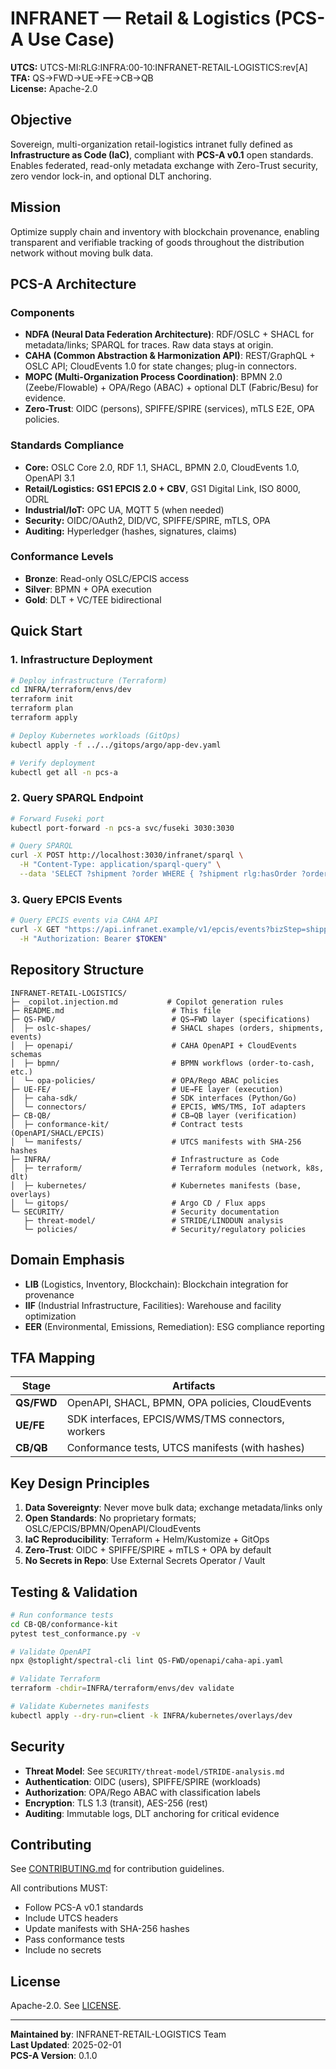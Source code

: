 # INFRANET — Retail & Logistics (PCS-A Use Case)

**UTCS:** UTCS-MI:RLG:INFRA:00-10:INFRANET-RETAIL-LOGISTICS:rev[A]  
**TFA:** QS→FWD→UE→FE→CB→QB  
**License:** Apache-2.0

## Objective

Sovereign, multi-organization retail-logistics intranet fully defined as **Infrastructure as Code (IaC)**, compliant with **PCS-A v0.1** open standards. Enables federated, read-only metadata exchange with Zero-Trust security, zero vendor lock-in, and optional DLT anchoring.

## Mission

Optimize supply chain and inventory with blockchain provenance, enabling transparent and verifiable tracking of goods throughout the distribution network without moving bulk data.

## PCS-A Architecture

### Components

- **NDFA (Neural Data Federation Architecture)**: RDF/OSLC + SHACL for metadata/links; SPARQL for traces. Raw data stays at origin.
- **CAHA (Common Abstraction & Harmonization API)**: REST/GraphQL + OSLC API; CloudEvents 1.0 for state changes; plug-in connectors.
- **MOPC (Multi-Organization Process Coordination)**: BPMN 2.0 (Zeebe/Flowable) + OPA/Rego (ABAC) + optional DLT (Fabric/Besu) for evidence.
- **Zero-Trust**: OIDC (persons), SPIFFE/SPIRE (services), mTLS E2E, OPA policies.

### Standards Compliance

- **Core:** OSLC Core 2.0, RDF 1.1, SHACL, BPMN 2.0, CloudEvents 1.0, OpenAPI 3.1
- **Retail/Logistics:** **GS1 EPCIS 2.0 + CBV**, GS1 Digital Link, ISO 8000, ODRL
- **Industrial/IoT:** OPC UA, MQTT 5 (when needed)
- **Security:** OIDC/OAuth2, DID/VC, SPIFFE/SPIRE, mTLS, OPA
- **Auditing:** Hyperledger (hashes, signatures, claims)

### Conformance Levels

- **Bronze**: Read-only OSLC/EPCIS access
- **Silver**: BPMN + OPA execution
- **Gold**: DLT + VC/TEE bidirectional

## Quick Start

### 1. Infrastructure Deployment

```bash
# Deploy infrastructure (Terraform)
cd INFRA/terraform/envs/dev
terraform init
terraform plan
terraform apply

# Deploy Kubernetes workloads (GitOps)
kubectl apply -f ../../gitops/argo/app-dev.yaml

# Verify deployment
kubectl get all -n pcs-a
```

### 2. Query SPARQL Endpoint

```bash
# Forward Fuseki port
kubectl port-forward -n pcs-a svc/fuseki 3030:3030

# Query SPARQL
curl -X POST http://localhost:3030/infranet/sparql \
  -H "Content-Type: application/sparql-query" \
  --data 'SELECT ?shipment ?order WHERE { ?shipment rlg:hasOrder ?order }'
```

### 3. Query EPCIS Events

```bash
# Query EPCIS events via CAHA API
curl -X GET "https://api.infranet.example/v1/epcis/events?bizStep=shipping&limit=10" \
  -H "Authorization: Bearer $TOKEN"
```

## Repository Structure

```
INFRANET-RETAIL-LOGISTICS/
├─ _copilot.injection.md           # Copilot generation rules
├─ README.md                        # This file
├─ QS-FWD/                          # QS→FWD layer (specifications)
│  ├─ oslc-shapes/                  # SHACL shapes (orders, shipments, events)
│  ├─ openapi/                      # CAHA OpenAPI + CloudEvents schemas
│  ├─ bpmn/                         # BPMN workflows (order-to-cash, etc.)
│  └─ opa-policies/                 # OPA/Rego ABAC policies
├─ UE-FE/                           # UE→FE layer (execution)
│  ├─ caha-sdk/                     # SDK interfaces (Python/Go)
│  └─ connectors/                   # EPCIS, WMS/TMS, IoT adapters
├─ CB-QB/                           # CB→QB layer (verification)
│  ├─ conformance-kit/              # Contract tests (OpenAPI/SHACL/EPCIS)
│  └─ manifests/                    # UTCS manifests with SHA-256 hashes
├─ INFRA/                           # Infrastructure as Code
│  ├─ terraform/                    # Terraform modules (network, k8s, dlt)
│  ├─ kubernetes/                   # Kubernetes manifests (base, overlays)
│  └─ gitops/                       # Argo CD / Flux apps
└─ SECURITY/                        # Security documentation
   ├─ threat-model/                 # STRIDE/LINDDUN analysis
   └─ policies/                     # Security/regulatory policies
```

## Domain Emphasis

- **LIB** (Logistics, Inventory, Blockchain): Blockchain integration for provenance
- **IIF** (Industrial Infrastructure, Facilities): Warehouse and facility optimization
- **EER** (Environmental, Emissions, Remediation): ESG compliance reporting

## TFA Mapping

| Stage      | Artifacts                                           |
| ---------- | --------------------------------------------------- |
| **QS/FWD** | OpenAPI, SHACL, BPMN, OPA policies, CloudEvents     |
| **UE/FE**  | SDK interfaces, EPCIS/WMS/TMS connectors, workers   |
| **CB/QB**  | Conformance tests, UTCS manifests (with hashes)     |

## Key Design Principles

1. **Data Sovereignty**: Never move bulk data; exchange metadata/links only
2. **Open Standards**: No proprietary formats; OSLC/EPCIS/BPMN/OpenAPI/CloudEvents
3. **IaC Reproducibility**: Terraform + Helm/Kustomize + GitOps
4. **Zero-Trust**: OIDC + SPIFFE/SPIRE + mTLS + OPA by default
5. **No Secrets in Repo**: Use External Secrets Operator / Vault

## Testing & Validation

```bash
# Run conformance tests
cd CB-QB/conformance-kit
pytest test_conformance.py -v

# Validate OpenAPI
npx @stoplight/spectral-cli lint QS-FWD/openapi/caha-api.yaml

# Validate Terraform
terraform -chdir=INFRA/terraform/envs/dev validate

# Validate Kubernetes manifests
kubectl apply --dry-run=client -k INFRA/kubernetes/overlays/dev
```

## Security

- **Threat Model**: See `SECURITY/threat-model/STRIDE-analysis.md`
- **Authentication**: OIDC (users), SPIFFE/SPIRE (workloads)
- **Authorization**: OPA/Rego ABAC with classification labels
- **Encryption**: TLS 1.3 (transit), AES-256 (rest)
- **Auditing**: Immutable logs, DLT anchoring for critical evidence

## Contributing

See [CONTRIBUTING.md](../../CONTRIBUTING.md) for contribution guidelines.

All contributions MUST:
- Follow PCS-A v0.1 standards
- Include UTCS headers
- Update manifests with SHA-256 hashes
- Pass conformance tests
- Include no secrets

## License

Apache-2.0. See [LICENSE](../../LICENSE).

---

**Maintained by**: INFRANET-RETAIL-LOGISTICS Team  
**Last Updated**: 2025-02-01  
**PCS-A Version**: 0.1.0
